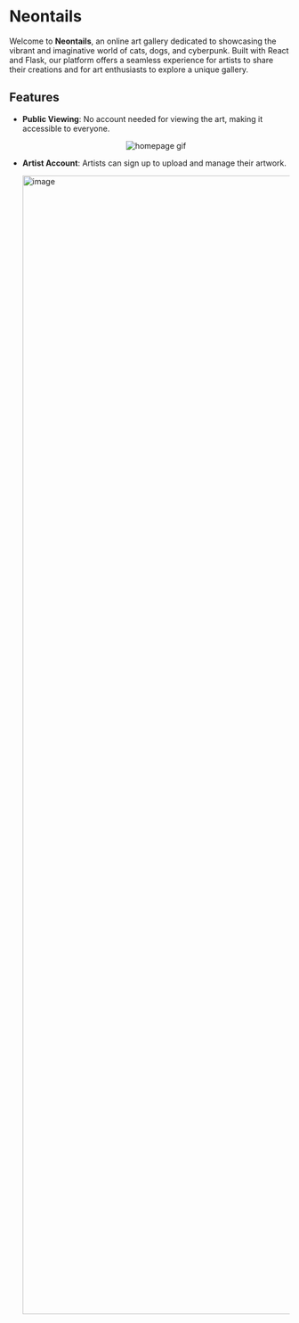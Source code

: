 # Neontails

Welcome to **Neontails**, an online art gallery dedicated to showcasing the vibrant and imaginative world of cats, dogs, and cyberpunk. Built with React and Flask, our platform offers a seamless experience for artists to share their creations and for art enthusiasts to explore a unique gallery.

## Features

- **Public Viewing**: No account needed for viewing the art, making it accessible to everyone.
  
  <p align="center">
    <img alt="homepage gif" src="https://github.com/TymurBondar/NeonTails/assets/132592401/f29090ff-4d58-42ad-b31b-f0eeca4c3bce">
  </p>
   
- **Artist Account**: Artists can sign up to upload and manage their artwork.
  
  <img width="2045" alt="image" src="https://github.com/TymurBondar/NeonTails/assets/132592401/62150601-3ab8-4654-93ce-b262afc2e11e">






